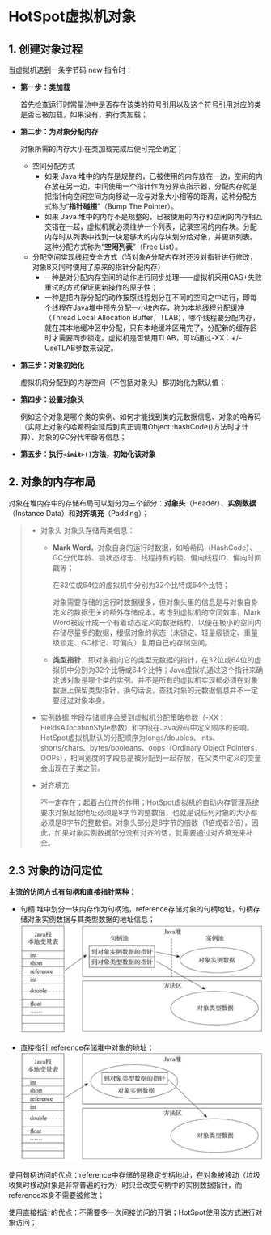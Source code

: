 # HotSpot虚拟机对象

## 1. 创建对象过程

当虚拟机遇到一条字节码 new 指令时：

* **第一步：类加载**

  首先检查运行时常量池中是否存在该类的符号引用以及这个符号引用对应的类是否已被加载，如果没有，执行类加载；

* **第二步：为对象分配内存**

  对象所需的内存大小在类加载完成后便可完全确定；

  + 空间分配方式
    + 如果 Java 堆中的内存是规整的，已被使用的内存放在一边，空闲的内存放在另一边，中间使用一个指针作为分界点指示器，分配内存就是把指针向空闲空间方向移动一段与对象大小相等的距离，这种分配方式称为“**指针碰撞**”（Bump The Pointer）。
    + 如果 Java 堆中的内存不是规整的，已被使用的内存和空闲的内存相互交错在一起，虚拟机就必须维护一个列表，记录空闲的内存块。分配内存时从列表中找到一块足够大的内存块划分给对象，并更新列表。这种分配方式称为“**空闲列表**”（Free List）。
  + 分配空间实现线程安全方式（当对象A分配内存时还没对指针进行修改，对象B又同时使用了原来的指针分配内存）
    + 一种是对分配内存空间的动作进行同步处理——虚拟机采用CAS+失败重试的方式保证更新操作的原子性；
    + 一种是把内存分配的动作按照线程划分在不同的空间之中进行，即每个线程在Java堆中预先分配一小块内存，称为本地线程分配缓冲（Thread Local Allocation Buffer，TLAB），哪个线程要分配内存，就在其本地缓冲区中分配，只有本地缓冲区用完了，分配新的缓存区时才需要同步锁定。虚拟机是否使用TLAB，可以通过-XX：+/-UseTLAB参数来设定。

* **第三步：对象初始化**

  虚拟机将分配到的内存空间（不包括对象头）都初始化为默认值；

* **第四步：设置对象头**

  例如这个对象是哪个类的实例、如何才能找到类的元数据信息、对象的哈希码（实际上对象的哈希码会延后到真正调用Object::hashCode()方法时才计算）、对象的GC分代年龄等信息；

* **第五步：执行`<init>()`方法，初始化该对象**



## 2. 对象的内存布局

对象在堆内存中的存储布局可以划分为三个部分：**对象头**（Header）、**实例数据**（Instance Data）和**对齐填充**（Padding）；

> + 对象头
>   对象头存储两类信息：
>
>   + **Mark Word**，对象自身的运行时数据，如哈希码（HashCode）、GC分代年龄、锁状态标志、线程持有的锁、偏向线程ID、偏向时间戳等；
>
>     在32位或64位的虚拟机中分别为32个比特或64个比特；
>
>     对象需要存储的运行时数据很多，但对象头里的信息是与对象自身定义的数据无关的额外存储成本，考虑到虚拟机的空间效率，Mark Word被设计成一个有着动态定义的数据结构，以便在极小的空间内存储尽量多的数据，根据对象的状态（未锁定、轻量级锁定、重量级锁定、GC标记、可偏向）复用自己的存储空间。
>
>   + **类型指针**，即对象指向它的类型元数据的指针，在32位或64位的虚拟机中分别为32个比特或64个比特；Java虚拟机通过这个指针来确定该对象是哪个类的实例。并不是所有的虚拟机实现都必须在对象数据上保留类型指针，换句话说，查找对象的元数据信息并不一定要经过对象本身。
>
> + 实例数据
>   字段存储顺序会受到虚拟机分配策略参数（-XX：FieldsAllocationStyle参数）和字段在Java源码中定义顺序的影响。
>   HotSpot虚拟机默认的分配顺序为longs/doubles、ints、shorts/chars、bytes/booleans、oops（Ordinary Object Pointers，OOPs），相同宽度的字段总是被分配到一起存放，在父类中定义的变量会出现在子类之前。
>
> + 对齐填充
>
>   不一定存在；起着占位符的作用；HotSpot虚拟机的自动内存管理系统要求对象起始地址必须是8字节的整数倍，也就是说任何对象的大小都必须是8字节的整数倍。对象头部分是8字节的倍数（1倍或者2倍），因此，如果对象实例数据部分没有对齐的话，就需要通过对齐填充来补全。



## 2.3 对象的访问定位

**主流的访问方式有句柄和直接指针两种**：

+ 句柄
  堆中划分一块内存作为句柄池，reference存储对象的句柄地址，句柄存储对象实例数据与其类型数据的地址信息；
  ![](image/对象访问定位_句柄.PNG)

+ 直接指针
  reference存储堆中对象的地址；
  ![](image/对象访问定位_直接指针.PNG)

使用句柄访问的优点：reference中存储的是稳定句柄地址，在对象被移动（垃圾收集时移动对象是非常普遍的行为）时只会改变句柄中的实例数据指针，而reference本身不需要被修改；

使用直接指针的优点：不需要多一次间接访问的开销；HotSpot使用该方式进行对象访问；